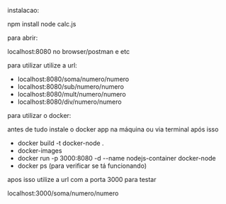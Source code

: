 instalacao:

npm install
node calc.js

para abrir:

localhost:8080 no browser/postman e etc

para utilizar utilize a url:

- localhost:8080/soma/numero/numero
- localhost:8080/sub/numero/numero
- localhost:8080/mult/numero/numero
- localhost:8080/div/numero/numero


para utilizar o docker:

antes de tudo instale o docker app na máquina ou via terminal
após isso

- docker build -t docker-node .
- docker-images
- docker run -p 3000:8080 -d --name nodejs-container docker-node
- docker ps (para verificar se tá funcionando)

apos isso utilize a url com a porta 3000 para testar

localhost:3000/soma/numero/numero
